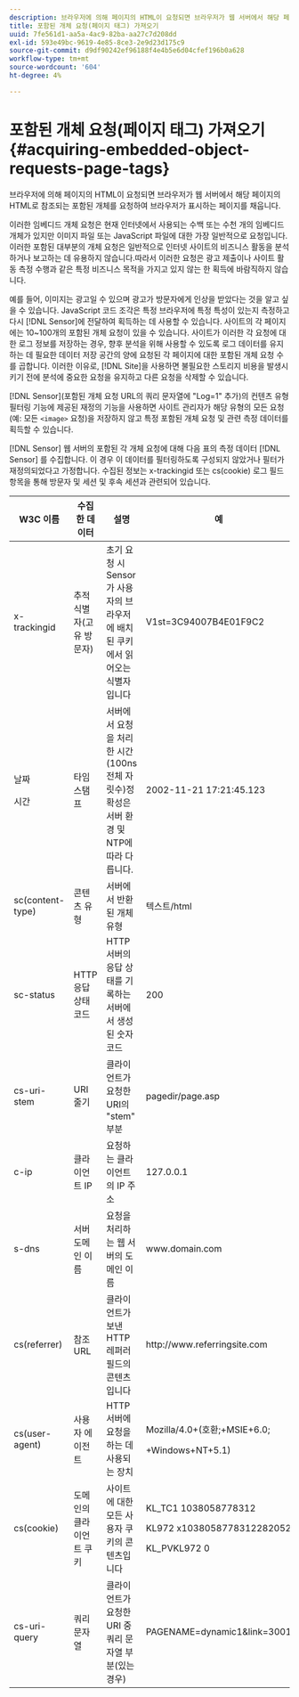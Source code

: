 ```yaml
---
description: 브라우저에 의해 페이지의 HTML이 요청되면 브라우저가 웹 서버에서 해당 페이지의 HTML로 참조되는 포함된 개체를 요청하여 브라우저가 표시하는 페이지를 채웁니다.
title: 포함된 개체 요청(페이지 태그) 가져오기
uuid: 7fe561d1-aa5a-4ac9-82ba-aa27c7d208dd
exl-id: 593e49bc-9619-4e85-8ce3-2e9d23d175c9
source-git-commit: d9df90242ef96188f4e4b5e6d04cfef196b0a628
workflow-type: tm+mt
source-wordcount: '604'
ht-degree: 4%

---
```


# 포함된 개체 요청(페이지 태그) 가져오기{#acquiring-embedded-object-requests-page-tags}

브라우저에 의해 페이지의 HTML이 요청되면 브라우저가 웹 서버에서 해당 페이지의 HTML로 참조되는 포함된 개체를 요청하여 브라우저가 표시하는 페이지를 채웁니다.

이러한 임베디드 개체 요청은 현재 인터넷에서 사용되는 수백 또는 수천 개의 임베디드 개체가 있지만 이미지 파일 또는 JavaScript 파일에 대한 가장 일반적으로 요청입니다. 이러한 포함된 대부분의 개체 요청은 일반적으로 인터넷 사이트의 비즈니스 활동을 분석하거나 보고하는 데 유용하지 않습니다.따라서 이러한 요청은 광고 제출이나 사이트 활동 측정 수행과 같은 특정 비즈니스 목적을 가지고 있지 않는 한 획득에 바람직하지 않습니다.

예를 들어, 이미지는 광고일 수 있으며 광고가 방문자에게 인상을 받았다는 것을 알고 싶을 수 있습니다. JavaScript 코드 조각은 특정 브라우저에 특정 특성이 있는지 측정하고 다시 [!DNL Sensor]에 전달하여 획득하는 데 사용할 수 있습니다. 사이트의 각 페이지에는 10~100개의 포함된 개체 요청이 있을 수 있습니다. 사이트가 이러한 각 요청에 대한 로그 정보를 저장하는 경우, 향후 분석을 위해 사용할 수 있도록 로그 데이터를 유지하는 데 필요한 데이터 저장 공간의 양에 요청된 각 페이지에 대한 포함된 개체 요청 수를 곱합니다. 이러한 이유로, [!DNL Site]을 사용하면 불필요한 스토리지 비용을 발생시키기 전에 분석에 중요한 요청을 유지하고 다른 요청을 삭제할 수 있습니다.

[!DNL Sensor](포함된 개체 요청 URL의 쿼리 문자열에 &quot;Log=1&quot; 추가)의 컨텐츠 유형 필터링 기능에 제공된 재정의 기능을 사용하면 사이트 관리자가 해당 유형의 모든 요청(예: 모든 `<image>` 요청)을 저장하지 않고 특정 포함된 개체 요청 및 관련 측정 데이터를 획득할 수 있습니다.

[!DNL Sensor] 웹 서버의 포함된 각 개체 요청에 대해 다음 표의 측정 데이터 [!DNL Sensor] 를 수집합니다. 이 경우 이 데이터를 필터링하도록 구성되지 않았거나 필터가 재정의되었다고 가정합니다. 수집된 정보는 x-trackingid 또는 cs(cookie) 로그 필드 항목을 통해 방문자 및 세션 및 후속 세션과 관련되어 있습니다.

<table id="table_11BE08A798E743EC8E76F738F0CE5884"> 
 <thead> 
  <tr> 
   <th colname="col1" class="entry"> W3C 이름 </th> 
   <th colname="col2" class="entry"> 수집한 데이터 </th> 
   <th colname="col3" class="entry"> 설명 </th> 
   <th colname="col4" class="entry"> 예 </th> 
  </tr> 
 </thead>
 <tbody> 
  <tr> 
   <td colname="col1"> x-trackingid </td> 
   <td colname="col2"> 추적 식별자(고유 방문자) </td> 
   <td colname="col3"> 초기 요청 시 <span class="wintitle"> Sensor </span>가 사용자의 브라우저에 배치된 쿠키에서 읽어오는 식별자입니다 </td> 
   <td colname="col4"> V1st=3C94007B4E01F9C2 </td> 
  </tr> 
  <tr> 
   <td colname="col1"> <p>날짜 </p> <p>시간 </p> </td> 
   <td colname="col2"> 타임스탬프 </td> 
   <td colname="col3"> 서버에서 요청을 처리한 시간(100ns 전체 자릿수)정확성은 서버 환경 및 NTP에 따라 다릅니다. </td> 
   <td colname="col4"> 2002-11-21 17:21:45.123 </td> 
  </tr> 
  <tr> 
   <td colname="col1"> sc(content-type) </td> 
   <td colname="col2"> 콘텐츠 유형 </td> 
   <td colname="col3"> 서버에서 반환된 개체 유형 </td> 
   <td colname="col4"> 텍스트/html </td> 
  </tr> 
  <tr> 
   <td colname="col1"> sc-status </td> 
   <td colname="col2"> HTTP 응답 상태 코드 </td> 
   <td colname="col3"> HTTP 서버의 응답 상태를 기록하는 서버에서 생성된 숫자 코드 </td> 
   <td colname="col4"> 200 </td> 
  </tr> 
  <tr> 
   <td colname="col1"> cs-uri-stem </td> 
   <td colname="col2"> URI 줄기 </td> 
   <td colname="col3"> 클라이언트가 요청한 URI의 "stem" 부분 </td> 
   <td colname="col4"> pagedir/page.asp </td> 
  </tr> 
  <tr> 
   <td colname="col1"> c-ip </td> 
   <td colname="col2"> 클라이언트 IP </td> 
   <td colname="col3"> 요청하는 클라이언트의 IP 주소 </td> 
   <td colname="col4"> 127.0.0.1 </td> 
  </tr> 
  <tr> 
   <td colname="col1"> s-dns </td> 
   <td colname="col2"> 서버 도메인 이름 </td> 
   <td colname="col3"> 요청을 처리하는 웹 서버의 도메인 이름 </td> 
   <td colname="col4"> <span class="filepath"> www.domain.com  </span> </td> 
  </tr> 
  <tr> 
   <td colname="col1"> cs(referrer) </td> 
   <td colname="col2"> 참조 URL </td> 
   <td colname="col3"> 클라이언트가 보낸 HTTP 레퍼러 필드의 콘텐츠입니다 </td> 
   <td colname="col4"> <span class="filepath"> http://www.referringsite.com  </span> </td> 
  </tr> 
  <tr> 
   <td colname="col1"> cs(user-agent) </td> 
   <td colname="col2"> 사용자 에이전트 </td> 
   <td colname="col3"> HTTP 서버에 요청을 하는 데 사용되는 장치 </td> 
   <td colname="col4"> <p>Mozilla/4.0+(호환;+MSIE+6.0; </p> <p>+Windows+NT+5.1) </p> </td> 
  </tr> 
  <tr> 
   <td colname="col1"> cs(cookie) </td> 
   <td colname="col2"> 도메인의 클라이언트 쿠키 </td> 
   <td colname="col3"> 사이트에 대한 모든 사용자 쿠키의 콘텐츠입니다 </td> 
   <td colname="col4"> <p>KL_TC1 1038058778312 </p> <p>KL972 x1038058778312282052 </p> <p>KL_PVKL972 0 </p> </td> 
  </tr> 
  <tr> 
   <td colname="col1"> cs-uri-query </td> 
   <td colname="col2"> 쿼리 문자열 </td> 
   <td colname="col3"> 클라이언트가 요청한 URI 중 쿼리 문자열 부분(있는 경우) </td> 
   <td colname="col4"> PAGENAME=dynamic1&amp;link=3001 </td> 
  </tr> 
 </tbody> 
</table>
